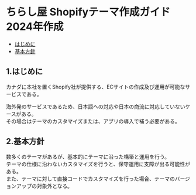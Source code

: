 # ちらし屋 Shopifyテーマ作成ガイド 2024年作成

- [はじめに](#はじめに)
- [基本方針](#基本方針)

## 1.はじめに

カナダに本社を置くShopify社が提供する、ECサイトの作成及び運用が可能なサービスである。

海外発のサービスであるため、日本語への対応や日本の商流に対応していないケースがある。  
その場合はテーマのカスタマイズまたは、アプリの導入で補う必要がある。

## 2.基本方針

数多くのテーマがあるが、基本的にテーマに沿った構築と運用を行う。  
テーマの仕様に沿わないカスタマイズを行うと、保守運用に支障が出る可能性がある。  
また、テーマに対して直接コードでカスタマイズを行った場合、テーマのバージョンアップの対象外となる。
